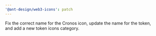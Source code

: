 ```yaml
---
'@ant-design/web3-icons': patch
---
```


Fix the correct name for the Cronos icon, update the name for the token, and add a new token icons category.
